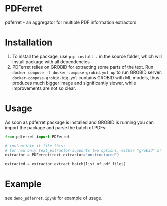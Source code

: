 # PDFerret

pdferret - an aggregator for multiple PDF information extractors

# Installation

1. To install the package, use `pip install .` in the source folder, which will install package with all dependencies
2. PDFerret relies on GROBID for extracting some parts of the text. Run `docker compose -f docker-compose-grobid.yml up` to run GROBID server. `docker-compose-grobid-big.yml` contains GROBID with ML models, thus produces much bigger image and significantly slower, while improvements are not so clear.

# Usage

As soon as pdferret package is installed and GROBID is running you can import the package and parse the batch of PDFs:

```python
from pdferret import PDFerret

# instantiate it like this:
# for now only text_extractor supports two options, either "grobid" or "unstructured"
extractor = PDFerret(text_extractor="unstructured")

extracted = extractor.extract_batch(list_of_pdf_files)
```

# Example

see `demo_pdferret.ipynb` for example of usage.
